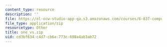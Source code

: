 ```yaml
---
content_type: resource
description: ''
file: https://ol-ocw-studio-app-qa.s3.amazonaws.com/courses/6-837-computer-graphics-fall-2012/cd3bf634c4d7cb6a773c698a4ab3ab72_one_vs.zip
file_type: application/zip
resourcetype: Other
title: one_vs.zip
uid: cd3bf634-c4d7-cb6a-773c-698a4ab3ab72
---
```

